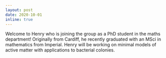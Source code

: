 ```yaml
---
layout: post
date: 2020-10-01
inline: true
---
```


Welcome to Henry who is joining the group as a PhD student in the maths department! Originally from Cardiff, he recently graduated with an MSci in mathematics from Imperial. Henry will be working on minimal models of active matter with applications to bacterial colonies. 